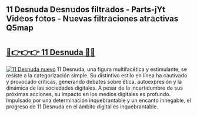 ## 11 Desnuda D𝚎sn𝚞dos filtr𝚊dos - Parts-jYt Vid𝚎os f𝚘tos - N𝚞evas filtr𝚊ciones atr𝚊ctivas Q5map

# <h2><a href="http://mb4wvg.tromn.icu/?c=11+Desnuda">🔗👉👉👉 11 Desnuda 🔗🔗</a></h2>

[![11 Desnuda nuevo](https://i.imgur.com/pEAQMta.gif)](http://mb4wvg.tromn.icu/?c=11+Desnuda)
11 Desnuda, una figura multifacética y estimulante, se resiste a la categorización simple. Su distintivo estilo en línea ha cautivado y provocado críticas, generando debates sobre ética, autoexpresión y la dinámica de las sociedades digitales. A pesar de la incertidumbre de sus próximas acciones, su impacto en los medios digitales es profundo. Impulsado por una determinación inquebrantable y un encanto innegable, el progreso de 11 Desnuda en el ámbito digital es inquebrantable.
